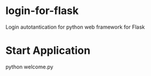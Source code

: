 # login-for-flask
Login autotantication for python web framework for Flask

# Start Application
python welcome.py
